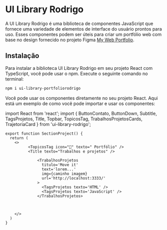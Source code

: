 # UI Library Rodrigo

A UI Library Rodrigo é uma biblioteca de componentes JavaScript que fornece uma variedade de elementos de interface do usuário prontos para uso. Esses componentes podem ser úteis para criar um portfólio web com base no design fornecido no projeto Figma [My Web Portfolio](<https://www.figma.com/file/vTMYqLqlfREJ1JREU2angJ/My-Web-Portfolio-(Community)?type=design&node-id=0-1&mode=design&t=BL8kARvFqxRKqYDn-0>).

## Instalação

Para instalar a biblioteca UI Library Rodrigo em seu projeto React com TypeScript, você pode usar o npm. Execute o seguinte comando no terminal:

```bash
npm i ui-library-portfoliorodrigo

```

Você pode usar os componentes diretamente no seu projeto React. Aqui está um exemplo de como você pode importar e usar os componentes:

import React from 'react';
import { ButtonContato, ButtonDown, Subtitle, TagsProjetos, Title, Topbar, TopicosTag, TrabalhosProjetosCards, TrajetoriaCard } from 'ui-library-rodrigo';

```
export function SectionProject() {
  return (
    <>
          <TopicosTag icon="🔗" texto=" Portfólio" />
          <Title texto="Trabalhos e projetos" />

              <TrabalhosProjetos
                titulo='Move it'
                text='lorem...'
                img={caminho imagem}
                url='http://localhost:3333/'
              >
                <TagsProjetos texto='HTML' />
                <TagsProjetos texto='JavaScript' />
              </TrabalhosProjetos>



    </>
  )
}
```
